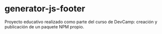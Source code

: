 # generator-js-footer
Proyecto educativo realizado como parte del curso de DevCamp: creación y publicación de un paquete NPM propio.
